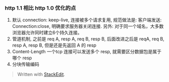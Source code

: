 
### http 1.1 相比 http 1.0 优化的点
1. 默认 connection: keep-live, 连接被多个请求复用, 规范做法是: 客户端发送: Connection:close, 明确要求服务器关闭连接. 另外: 对于同一个域名，大多数浏览器允许同时建立6个持久连接。
2. 管道机制, 之前是 req A, resp A, req B, resp B, 后面改进之后是            reqA, req B, resp A, resp B, 但是还是先返回 A 的 resp
3. Content-Length 
 一个tcp 连接可以发送多个 resp, 就需要区分数据包是属于哪个 resp 
4. 分块传输编码
> Written with [StackEdit](https://stackedit.io/).
<!--stackedit_data:
eyJoaXN0b3J5IjpbLTE5NDM0NjY1NzEsNzk0Mjk4NTk3XX0=
-->